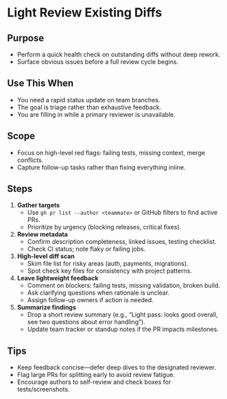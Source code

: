 # Light Review Existing Diffs

## Purpose
- Perform a quick health check on outstanding diffs without deep rework.
- Surface obvious issues before a full review cycle begins.

## Use This When
- You need a rapid status update on team branches.
- The goal is triage rather than exhaustive feedback.
- You are filling in while a primary reviewer is unavailable.

## Scope
- Focus on high-level red flags: failing tests, missing context, merge conflicts.
- Capture follow-up tasks rather than fixing everything inline.

## Steps
1. **Gather targets**
   - Use `gh pr list --author <teammate>` or GitHub filters to find active PRs.
   - Prioritize by urgency (blocking releases, critical fixes).
2. **Review metadata**
   - Confirm description completeness, linked issues, testing checklist.
   - Check CI status; note flaky or failing jobs.
3. **High-level diff scan**
   - Skim file list for risky areas (auth, payments, migrations).
   - Spot check key files for consistency with project patterns.
4. **Leave lightweight feedback**
   - Comment on blockers: failing tests, missing validation, broken build.
   - Ask clarifying questions when rationale is unclear.
   - Assign follow-up owners if action is needed.
5. **Summarize findings**
   - Drop a short review summary (e.g., “Light pass: looks good overall, see two questions about error handling”).
   - Update team tracker or standup notes if the PR impacts milestones.

## Tips
- Keep feedback concise—defer deep dives to the designated reviewer.
- Flag large PRs for splitting early to avoid review fatigue.
- Encourage authors to self-review and check boxes for tests/screenshots.

